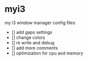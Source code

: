 # myi3
my i3 window manager config files

- [] add gaps settings
- [] change colors
- [] re write and debug
- [] add more comments
- [] optimization for cpu and memory
